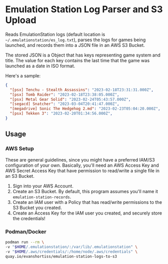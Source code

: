 # Emulation Station Log Parser and S3 Upload

Reads EmulationStation logs (default location is `~/.emulationstation/es_log.txt`),
parses the logs for games being launched, and records them into a JSON file in
an AWS S3 Bucket.

The stored JSON is a Object that has keys representing game system and title.
The value for each key contains the last time that the game was launched as a
date in ISO format.

Here's a sample:

```json
{
  "[psx] Tenchu - Stealth Assassins": "2023-02-18T23:31:31.000Z",
  "[psx] Tomb Raider": "2023-02-18T23:38:05.000Z",
  "[psx] Metal Gear Solid": "2023-02-24T05:43:57.000Z",
  "[segacd] Snatcher": "2023-03-04T20:41:47.000Z",
  "[megadrive] Sonic The Hedgehog 2.md": "2023-02-23T05:04:20.000Z",
  "[psx] Tekken 3": "2023-02-20T01:34:56.000Z",
}
```

## Usage

### AWS Setup

These are general guidelines, since you might have a preferred IAM/S3
configuration of your own. Basically, you'll need an AWS Access Key and AWS
Secret Access Key that have permission to read/write a single file in an S3
Bucket.

1. Sign into your AWS Account.
1. Create an S3 Bucket. By default, this program assumes you'll name it `emulation-station-records`.
1. Create an IAM user with a Policy that has read/write permissions to the S3 Bucket you created.
1. Create an Access Key for the IAM user you created, and securely store the
credentials!

### Podman/Docker

```bash
podman run --rm \
-v "$HOME/.emulationstation/:/var/lib/.emulationstation" \
-v "$HOME/.aws/credentials/:/home/node/.aws/credentials" \
quay.io/evanshortiss/emulation-station-logs-to-s3
```